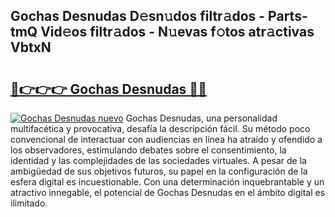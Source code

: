 ## Gochas Desnudas D𝚎sn𝚞dos filtr𝚊dos - Parts-tmQ Vid𝚎os filtr𝚊dos - N𝚞evas f𝚘tos atr𝚊ctivas VbtxN

# <h2><a href="http://mbb56qk.tromn.icu/?c=Gochas+Desnudas">🔗👉👉👉 Gochas Desnudas 🔗🔗</a></h2>

[![Gochas Desnudas nuevo](https://i.imgur.com/pEAQMta.gif)](http://mbb56qk.tromn.icu/?c=Gochas+Desnudas)
Gochas Desnudas, una personalidad multifacética y provocativa, desafía la descripción fácil. Su método poco convencional de interactuar con audiencias en línea ha atraído y ofendido a los observadores, estimulando debates sobre el consentimiento, la identidad y las complejidades de las sociedades virtuales. A pesar de la ambigüedad de sus objetivos futuros, su papel en la configuración de la esfera digital es incuestionable. Con una determinación inquebrantable y un atractivo innegable, el potencial de Gochas Desnudas en el ámbito digital es ilimitado.
